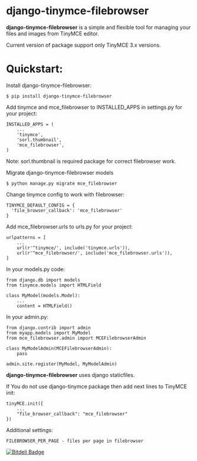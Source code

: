 django-tinymce-filebrowser
===

**django-tinymce-filebrowser** is a simple and flexible tool for managing your files and images from TinyMCE editor.

Current version of package support only TinyMCE 3.x versions.

Quickstart:
===

Install django-tinymce-filebrowser:

    $ pip install django-tinymce-filebrowser

Add tinymce and mce_filebrowser to INSTALLED_APPS in settings.py for your project:

    INSTALLED_APPS = (
        ...
        'tinymce',
        'sorl.thumbnail',
        'mce_filebrowser',
    )

Note: sorl.thumbnail is required package for correct filebrowser work.

Migrate django-tinymce-filebrowser models
    
    $ python manage.py migrate mce_filebrowser
    
Change tinymce config to work with filebrowser:

    TINYMCE_DEFAULT_CONFIG = {
      'file_browser_callback': 'mce_filebrowser'
    }

Add mce_filebrowser.urls to urls.py for your project:

    urlpatterns = [
        ...
        url(r'^tinymce/', include('tinymce.urls')),
        url(r'^mce_filebrowser/', include('mce_filebrowser.urls')),
    ]

In your models.py code:

    from django.db import models
    from tinymce.models import HTMLField

    class MyModel(models.Model):
        ...
        content = HTMLField()
        
In your admin.py:

    from django.contrib import admin
    from myapp.models import MyModel
    from mce_filebrowser.admin import MCEFilebrowserAdmin

    class MyModelAdmin(MCEFilebrowserAdmin):
        pass

    admin.site.register(MyModel, MyModelAdmin)

**django-tinymce-filebrowser** uses django staticfiles.


If You do not use django-tinymce package then add next lines to TinyMCE init:

    tinyMCE.init({
        ...
        "file_browser_callback": "mce_filebrowser"
    })
    

Additional settings:

    FILEBROWSER_PER_PAGE - files per page in filebrowser


[![Bitdeli Badge](https://d2weczhvl823v0.cloudfront.net/aisayko/django-tinymce-filebrowser/trend.png)](https://bitdeli.com/free "Bitdeli Badge")

